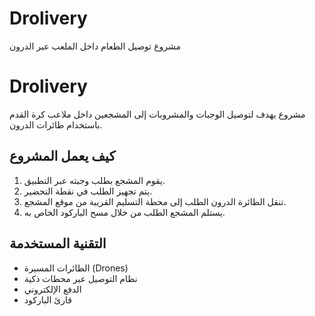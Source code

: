 # Drolivery
مشروع توصيل الطعام داخل الملعب عبر الدرون 
# Drolivery

مشروع يهدف لتوصيل الوجبات والمشروبات إلى المشجعين داخل ملاعب كرة القدم  باستخدام طائرات الدرون.

## كيف يعمل المشروع

1. يقوم المشجع بطلب وجبته عبر التطبيق.
2. يتم تجهيز الطلب في نقطة التحضير.
3. تنقل الطائرة الدرون الطلب إلى محطة التسليم القريبة من موقع المشجع.
4. يستلم المشجع الطلب من خلال مسح الباركود الخاص به.

## التقنية المستخدمة

- الطائرات المسيرة (Drones)
- نظام التوصيل عبر محطات ذكية
- الدفع الإلكتروني
- قارئ الباركود
